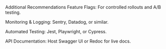 Additional Recommendations
Feature Flags: For controlled rollouts and A/B testing.

Monitoring & Logging: Sentry, Datadog, or similar.

Automated Testing: Jest, Playwright, or Cypress.

API Documentation: Host Swagger UI or Redoc for live docs.
